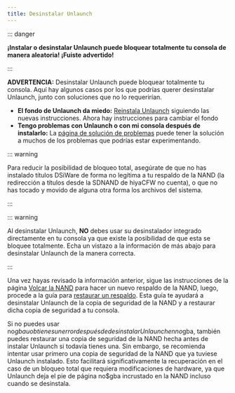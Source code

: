 ```yaml
---
title: Desinstalar Unlaunch
---
```


::: danger

**¡Instalar o desinstalar Unlaunch puede bloquear totalmente tu consola de manera aleatoria! ¡Fuiste advertido!**

:::

**ADVERTENCIA:** Desinstalar Unlaunch puede bloquear totalmente tu consola. Aquí hay algunos casos por los que podrías querer desinstalar Unlaunch, junto con soluciones que no lo requerirían.

- **El fondo de Unlaunch da miedo:** [Reinstala Unlaunch](installing-unlaunch.html) siguiendo las nuevas instrucciones. Ahora hay instrucciones para cambiar el fondo
- **Tengo problemas con Unlaunch o con mi consola después de instalarlo:** La [página de solución de problemas](troubleshooting.html#unlaunch) puede tener la solución a muchos de los problemas que podrías estar experimentando.

::: warning

Para reducir la posibilidad de bloqueo total, asegúrate de que no has instalado títulos DSiWare de forma no legítima a tu respaldo de la NAND (la redirección a títulos desde la SDNAND de hiyaCFW no cuenta), o que no has tocado y movido de alguna otra forma los archivos del sistema.

:::

::: warning

Al desinstalar Unlaunch, **NO** debes usar su desinstalador integrado directamente en tu consola ya que existe la posibilidad de que esta se bloquee totalmente. Echa un vistazo a la información de más abajo para desinstalar Unlaunch de la manera correcta.

:::

Una vez hayas revisado la información anterior, sigue las instrucciones de la página [Volcar la NAND](dumping-nand.html) para hacer un nuevo respaldo de la NAND, luego, procede a la guía para [restaurar un respaldo](restoring-nand.html). Esta guía te ayudará a desinstalar Unlaunch de la copia de seguridad de la NAND y a restaurar dicha copia de seguridad a tu consola.

Si no puedes usar no$gba u obtienes un error después de desinstalar Unlaunch en no$gba, también puedes restaurar una copia de seguridad de la NAND hecha antes de instalar Unlaunch si todavía tienes una. Sin embargo, se recomienda intentar usar primero una copia de seguridad de la NAND que ya tuviese Unlaunch instalado. Esto facilitará significativamente la recuperación en el caso de un bloqueo total que requiera modificaciones de hardware, ya que Unlaunch deja el pie de página no$gba incrustado en la NAND incluso cuando se desinstala.
